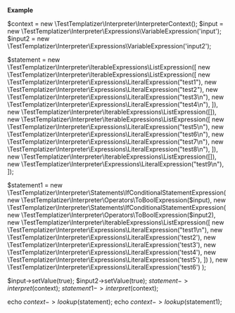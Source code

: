 **Example**

$context = new \TestTemplatizer\Interpreter\InterpreterContext();
$input = new \TestTemplatizer\Interpreter\Expressions\VariableExpression('input');
$input2 = new \TestTemplatizer\Interpreter\Expressions\VariableExpression('input2');

$statement = new \TestTemplatizer\Interpreter\IterableExpressions\ListExpression([
    new \TestTemplatizer\Interpreter\IterableExpressions\ListExpression([
        new \TestTemplatizer\Interpreter\Expressions\LiteralExpression("test1"),
        new \TestTemplatizer\Interpreter\Expressions\LiteralExpression("test2"),
        new \TestTemplatizer\Interpreter\Expressions\LiteralExpression("test3\n"),
        new \TestTemplatizer\Interpreter\Expressions\LiteralExpression("test4\n"),
        ]),
    new \TestTemplatizer\Interpreter\IterableExpressions\ListExpression([]),
    new \TestTemplatizer\Interpreter\IterableExpressions\ListExpression([
        new \TestTemplatizer\Interpreter\Expressions\LiteralExpression("test5\n"),
        new \TestTemplatizer\Interpreter\Expressions\LiteralExpression("test6\n"),
        new \TestTemplatizer\Interpreter\Expressions\LiteralExpression("test7\n"),
        new \TestTemplatizer\Interpreter\Expressions\LiteralExpression("test8\n"),
    ]),
    new \TestTemplatizer\Interpreter\IterableExpressions\ListExpression([]),
    new \TestTemplatizer\Interpreter\Expressions\LiteralExpression("test9\n"),
]);

$statement1 =
    new \TestTemplatizer\Interpreter\Statements\IfConditionalStatementExpression(
        new \TestTemplatizer\Interpreter\Operators\ToBoolExpression($input),
        new \TestTemplatizer\Interpreter\Statements\IfConditionalStatementExpression(
            new \TestTemplatizer\Interpreter\Operators\ToBoolExpression($input2),
            new \TestTemplatizer\Interpreter\IterableExpressions\ListExpression([
                new \TestTemplatizer\Interpreter\Expressions\LiteralExpression("test1\n"),
                new \TestTemplatizer\Interpreter\Expressions\LiteralExpression('test2'),
                new \TestTemplatizer\Interpreter\Expressions\LiteralExpression('test3'),
                new \TestTemplatizer\Interpreter\Expressions\LiteralExpression('test4'),
                new \TestTemplatizer\Interpreter\Expressions\LiteralExpression('test5'),
            ])
        ),
        new \TestTemplatizer\Interpreter\Expressions\LiteralExpression('test6')
    );

$input->setValue(true);
$input2->setValue(true);
$statement->interpret($context);
$statement1->interpret($context);

echo $context->lookup($statement);
echo $context->lookup($statement1);